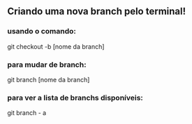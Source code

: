 ## Criando uma nova branch pelo terminal!
### usando o comando:
 git checkout -b [nome da branch]

### para mudar de branch:
git branch [nome da branch]

### para ver a lista de branchs disponíveis:
git branch - a


